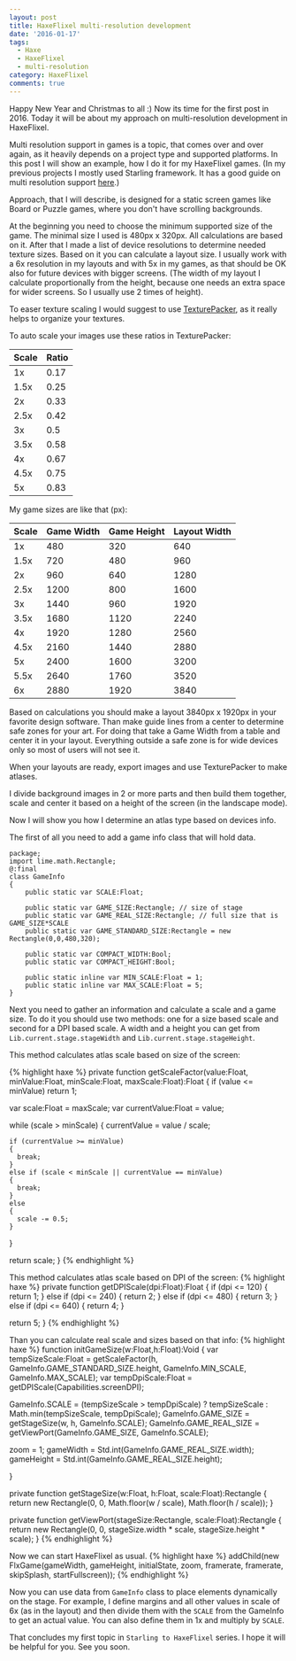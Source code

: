 ```yaml
---
layout: post
title: HaxeFlixel multi-resolution development
date: '2016-01-17'
tags:
  - Haxe
  - HaxeFlixel
  - multi-resolution
category: HaxeFlixel
comments: true
---
```


Happy New Year and Christmas to all :) Now its time for the first post in 2016. Today it will be about my approach on multi-resolution development in HaxeFlixel.

Multi resolution support in games is a topic, that comes over and over again, as it heavily depends on a project type and supported platforms. In this post I will show an example, how I do it for my HaxeFlixel games. (In my previous projects I mostly used Starling framework. It has a good guide on multi resolution support [here](http://wiki.starling-framework.org/manual/multi-resolution_development).)

Approach, that I will describe, is designed for a static screen games like Board or Puzzle games, where you don't have scrolling backgrounds.

At the beginning you need to choose the minimum supported size of the game. The minimal size I used is 480px x 320px. All calculations are based on it. After that I made a list of device resolutions to determine needed texture sizes. Based on it you can calculate a layout size. I usually work with a 6x resolution in my layouts and with 5x in my games, as that should be OK also for future devices with bigger screens. (The width of my layout I calculate proportionally from the height, because one needs an extra space for wider screens. So I usually use 2 times of height).

To easer texture scaling I would suggest to use [TexturePacker](https://www.codeandweb.com/texturepacker), as it really helps to organize your textures.

To auto scale your images use these ratios in TexturePacker:

Scale | Ratio
:---- | :----
1x    | 0.17
1.5x  | 0.25
2x    | 0.33
2.5x  | 0.42
3x    | 0.5
3.5x  | 0.58
4x    | 0.67
4.5x  | 0.75
5x    | 0.83

My game sizes are like that (px):

Scale | Game Width | Game Height | Layout Width
:---- | :--------- | :---------- | :-----------
1x    | 480        | 320         | 640
1.5x  | 720        | 480         | 960
2x    | 960        | 640         | 1280
2.5x  | 1200       | 800         | 1600
3x    | 1440       | 960         | 1920
3.5x  | 1680       | 1120        | 2240
4x    | 1920       | 1280        | 2560
4.5x  | 2160       | 1440        | 2880
5x    | 2400       | 1600        | 3200
5.5x  | 2640       | 1760        | 3520
6x    | 2880       | 1920        | 3840

Based on calculations you should make a layout 3840px x 1920px in your favorite design software. Than make guide lines from a center to determine safe zones for your art. For doing that take a Game Width from a table and center it in your layout. Everything outside a safe zone is for wide devices only so most of users will not see it.

When your layouts are ready, export images and use TexturePacker to make atlases.

I divide background images in 2 or more parts and then build them together, scale and center it based on a height of the screen (in the landscape mode).

Now I will show you how I determine an atlas type based on devices info.

The first of all you need to add a game info class that will hold data.

```
package;
import lime.math.Rectangle;
@:final
class GameInfo
{
	public static var SCALE:Float;

	public static var GAME_SIZE:Rectangle; // size of stage
	public static var GAME_REAL_SIZE:Rectangle; // full size that is GAME_SIZE*SCALE
	public static var GAME_STANDARD_SIZE:Rectangle = new Rectangle(0,0,480,320);

	public static var COMPACT_WIDTH:Bool;
	public static var COMPACT_HEIGHT:Bool;

	public static inline var MIN_SCALE:Float = 1;
	public static inline var MAX_SCALE:Float = 5;
}
```

Next you need to gather an information and calculate a scale and a game size. To do it you should use two methods: one for a size based scale and second for a DPI based scale. A width and a height you can get from `Lib.current.stage.stageWidth` and `Lib.current.stage.stageHeight`.

This method calculates atlas scale based on size of the screen:

{% highlight haxe %}
private function getScaleFactor(value:Float, minValue:Float, minScale:Float, maxScale:Float):Float
{
  if (value <= minValue)
    return 1;

  var scale:Float = maxScale;
  var currentValue:Float = value;

  while (scale > minScale)
  {
    currentValue = value / scale;

    if (currentValue >= minValue)
    {
      break;
    }
    else if (scale < minScale || currentValue == minValue)
    {
      break;
    }
    else
    {
      scale -= 0.5;
    }

  }

  return scale;
}
{% endhighlight %}

This method calculates atlas scale based on DPI of the screen:
{% highlight haxe %}
private function getDPIScale(dpi:Float):Float
{
  if (dpi <= 120)
  {
    return 1;
  }
  else if (dpi <= 240)
  {
    return 2;
  }
  else if (dpi <= 480)
  {
    return 3;
  }
  else if (dpi <= 640)
  {
    return 4;
  }

  return 5;
}
{% endhighlight %}

Than you can calculate real scale and sizes based on that info:
{% highlight haxe %}
function initGameSize(w:Float,h:Float):Void
{
  var tempSizeScale:Float = getScaleFactor(h, GameInfo.GAME_STANDARD_SIZE.height, GameInfo.MIN_SCALE, GameInfo.MAX_SCALE);
  var tempDpiScale:Float = getDPIScale(Capabilities.screenDPI);

  GameInfo.SCALE = (tempSizeScale > tempDpiScale) ? tempSizeScale : Math.min(tempSizeScale, tempDpiScale);
  GameInfo.GAME_SIZE = getStageSize(w, h, GameInfo.SCALE);
  GameInfo.GAME_REAL_SIZE = getViewPort(GameInfo.GAME_SIZE, GameInfo.SCALE);

  zoom = 1;
  gameWidth = Std.int(GameInfo.GAME_REAL_SIZE.width);
  gameHeight = Std.int(GameInfo.GAME_REAL_SIZE.height);

}

private function getStageSize(w:Float, h:Float, scale:Float):Rectangle
{
  return new Rectangle(0, 0, Math.floor(w / scale), Math.floor(h / scale));
}

private function getViewPort(stageSize:Rectangle, scale:Float):Rectangle
{
  return new Rectangle(0, 0, stageSize.width * scale, stageSize.height * scale);
}
{% endhighlight %}

Now we can start HaxeFlixel as usual.
{% highlight haxe %}
addChild(new FlxGame(gameWidth, gameHeight, initialState, zoom, framerate, framerate, skipSplash, startFullscreen));
{% endhighlight %}

Now you can use data from `GameInfo` class to place elements dynamically on the stage. For example, I define margins and all other values in scale of 6x (as in the layout) and then divide them with the `SCALE` from the GameInfo to get an actual value. You can also define them in 1x and multiply by `SCALE`.

That concludes my first topic in `Starling to HaxeFlixel` series.
I hope it will be helpful for you. See you soon.
